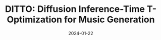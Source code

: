 ---
title: "DITTO: Diffusion Inference-Time T-Optimization for Music Generation"
collection: publications
permalink: /publication/ditto
authors: Zachary Novack, Julian McAuley, Taylor Berg-Kirkpatrick, Nicholas J. Bryan
excerpt: 'This work presents DITTO, a novel method for controlling pretrained text-to-music diffusion models without any model finetuning, enabling a wide range of artistic editing and control tasks.'
date: 2024-01-22
venue: ['International Conference on Machine Learning (ICML), 2024']
modifier: ['Oral (top 1.5%)']
# venue: ['International Conference on Learning Representations (ICLR), 2023', 'Spotlight at NeurIPS Workshop on The Benefits of Higher-Order Optimization in Machine Learning, 2022']
paperurl: 'https://arxiv.org/abs/2401.12179'
# code: 'https://github.com/zacharynovack/leadae'
abs_title: ditto_2024_abs
bib_title: ditto_2024_bib
pub_status: 'conference'
website: 'https://ditto-music.github.io/web/'
citation: '@inproceedings{Novack2024Ditto,<br />
title={{DITTO}: Diffusion Inference-Time T-Optimization for Music Generation},<br />
author={Novack, Zachary and McAuley, Julian and Berg-Kirkpatrick, Taylor and Bryan, Nicholas J.},<br />
year={2024}, <br />
booktitle={International Conference on Machine Learning (ICML)}}'
---